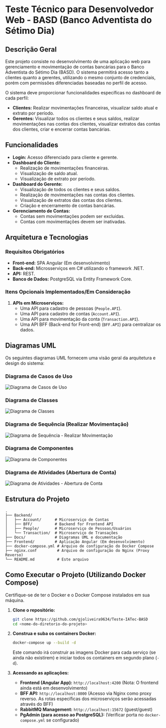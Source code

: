 # Teste Técnico para Desenvolvedor Web - BASD (Banco Adventista do Sétimo Dia)

## Descrição Geral

Este projeto consiste no desenvolvimento de uma aplicação web para gerenciamento
e movimentação de contas bancárias para o Banco Adventista do Sétimo Dia (BASD).
O sistema permitirá acesso tanto a clientes quanto a gerentes, utilizando o
mesmo conjunto de credenciais, porém com permissões diferenciadas baseadas no
perfil de acesso.

O sistema deve proporcionar funcionalidades específicas no dashboard de cada
perfil:

- **Clientes:** Realizar movimentações financeiras, visualizar saldo atual e
  extrato por período.
- **Gerentes:** Visualizar todos os clientes e seus saldos, realizar
  movimentações nas contas dos clientes, visualizar extratos das contas dos
  clientes, criar e encerrar contas bancárias.

## Funcionalidades

- **Login:** Acesso diferenciado para cliente e gerente.
- **Dashboard do Cliente:**
  - Realização de movimentações financeiras.
  - Visualização de saldo atual.
  - Visualização de extrato por período.
- **Dashboard do Gerente:**
  - Visualização de todos os clientes e seus saldos.
  - Realização de movimentações nas contas dos clientes.
  - Visualização de extratos das contas dos clientes.
  - Criação e encerramento de contas bancárias.
- **Gerenciamento de Contas:**
  - Contas sem movimentações podem ser excluídas.
  - Contas com movimentações devem ser inativadas.

## Arquitetura e Tecnologias

### Requisitos Obrigatórios

- **Front-end:** SPA Angular (Em desenvolvimento)
- **Back-end:** Microsserviços em C# utilizando o framework .NET.
- **API:** REST.
- **Banco de Dados:** PostgreSQL via Entity Framework Core.

### Itens Opcionais Implementados/Em Consideração

1. **APIs em Microserviços:**
   - Uma API para cadastro de pessoas (`People.API`).
   - Uma API para cadastro de contas (`Account.API`).
   - Uma API para movimentação da conta (`Transaction.API`).
   - Uma API BFF (Back-end for Front-end) (`BFF.API`) para centralizar os dados.

## Diagramas UML

Os seguintes diagramas UML fornecem uma visão geral da arquitetura e design do
sistema:

### Diagrama de Casos de Uso

![Diagrama de Casos de Uso](Docs/useCase.png)

### Diagrama de Classes

![Diagrama de Classes](Docs/class.png)

### Diagrama de Sequência (Realizar Movimentação)

![Diagrama de Sequência - Realizar Movimentação](Docs/sequence.png)

### Diagrama de Componentes

![Diagrama de Componentes](Docs/component.png)

### Diagrama de Atividades (Abertura de Conta)

![Diagrama de Atividades - Abertura de Conta](Docs/flow.png)

## Estrutura do Projeto

```text
.
├── Backend/
│   ├── Account/      # Microserviço de Contas
│   ├── BFF/          # Backend for Frontend API
│   ├── People/       # Microserviço de Pessoas/Usuários
│   └── Transaction/  # Microserviço de Transações
├── Docs/             # Diagramas UML e documentação
├── Frontend/         # Aplicação Angular (Em desenvolvimento)
├── docker-compose.yml # Arquivo de configuração do Docker Compose
├── nginx.conf         # Arquivo de configuração do Nginx (Proxy Reverso)
└── README.md          # Este arquivo
```

## Como Executar o Projeto (Utilizando Docker Compose)

Certifique-se de ter o Docker e o Docker Compose instalados em sua máquina.

1. **Clone o repositório:**

   ```bash
   git clone https://github.com/gjoliveira9634/Teste-IATec-BASD
   cd <nome-do-diretorio-do-projeto>
   ```

2. **Construa e suba os containers Docker:**

   ```bash
   docker-compose up --build -d
   ```

   Este comando irá construir as imagens Docker para cada serviço (se ainda não
   existirem) e iniciar todos os containers em segundo plano (`-d`).

3. **Acessando as aplicações:**

   - **Frontend (Angular App):** `http://localhost:4200` (Nota: O frontend ainda
     está em desenvolvimento)
   - **BFF API:** `http://localhost:8000` (Acesso via Nginx como proxy reverso.
     As rotas específicas dos microserviços serão acessadas através do BFF)
   - **RabbitMQ Management:** `http://localhost:15672` (guest/guest)
   - **PgAdmin (para acesso ao PostgreSQL):** (Verificar porta no
     `docker-compose.yml` se configurado)
